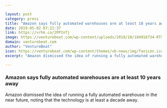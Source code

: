 ```yaml
---

layout: post
category: press
title: "Amazon says fully automated warehouses are at least 10 years away"
date: 2019-05-02 07:21:37
link: https://vrhk.co/2PPInTj
image: https://venturebeat.com/wp-content/uploads/2018/10/104916734-RTX3WBWY.jpg?w=1200&strip=all
domain: venturebeat.com
author: "VentureBeat"
icon: https://venturebeat.com/wp-content/themes/vb-news/img/favicon.ico
excerpt: "Amazon dismissed the idea of running a fully automated warehouse in the near future, noting that the technology is at least a decade away."

---
```


### Amazon says fully automated warehouses are at least 10 years away

Amazon dismissed the idea of running a fully automated warehouse in the near future, noting that the technology is at least a decade away.